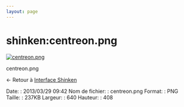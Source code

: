 ```yaml
---
layout: page
---
```


shinken:centreon.png
====================

[![centreon.png](..//assets/media/shinken/centreon.png@cache=&w=640&h=408 "centreon.png")](..//assets/media/shinken/centreon.png@cache= "Afficher le fichier original")

centreon.png

← Retour à [Interface
Shinken](../../shinken/shinken-use-ui.html "shinken:shinken-use-ui")

Date:
:   2013/03/29 09:42
Nom de fichier:
:   centreon.png
Format:
:   PNG
Taille:
:   237KB
Largeur:
:   640
Hauteur:
:   408

